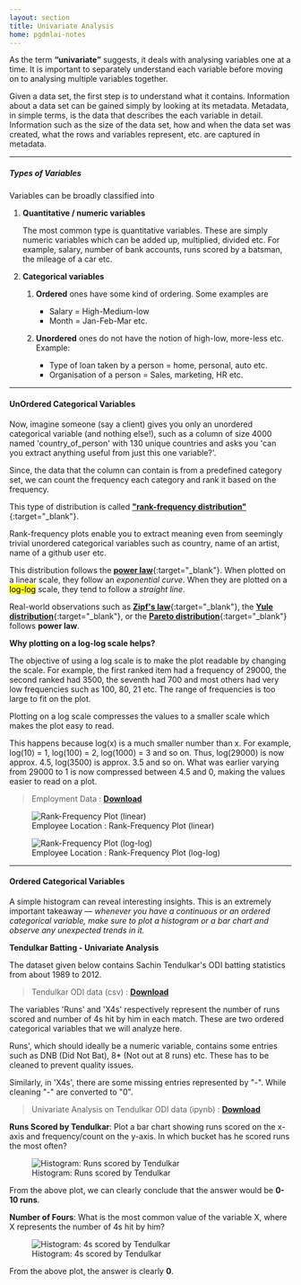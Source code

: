 ```yaml
---
layout: section
title: Univariate Analysis
home: pgdmlai-notes
---
```



As the term **“univariate”** suggests, it deals with analysing variables one at a time. It is important to separately understand each variable before moving on to analysing multiple variables together.


Given a data set, the first step is to understand what it contains. Information about a data set can be gained simply by looking at its metadata. Metadata, in simple terms, is the data that describes the each variable in detail. Information such as the size of the data set, how and when the data set was created, what the rows and variables represent, etc. are captured in metadata. 

--- 

##### Types of Variables

Variables can be broadly classified into

1. __Quantitative / numeric variables__

    The most common type is quantitative variables. These are simply numeric variables which can be added up, multiplied, divided etc. For example, salary, number of bank accounts, runs scored by a batsman, the mileage of a car etc.

2. __Categorical variables__

    1. __Ordered__ ones have some kind of ordering. 
        Some examples are
        * Salary = High-Medium-low
        * Month = Jan-Feb-Mar etc.

    2. __Unordered__ ones do not have the notion of high-low, more-less etc. 
        Example:
        * Type of loan taken by a person = home, personal, auto etc.
        * Organisation of a person = Sales, marketing, HR etc.


--- 

#### UnOrdered Categorical Variables

Now, imagine someone (say a client) gives you only an unordered categorical variable (and nothing else!), such as a column of size 4000 named 'country_of_person' with 130 unique countries and asks you 'can you extract anything useful from just this one variable?'. 

Since, the data that the column can contain is from a predefined category set, we can count the frequency each category and rank it based on the frequency.

This type of distribution is called [__"rank-frequency distribution"__](https://en.wikipedia.org/wiki/Rank-size_distribution){:target="_blank"}. 

Rank-frequency plots enable you to extract meaning even from seemingly trivial unordered categorical variables such as country, name of an artist, name of a github user etc.

This distribution follows the [__power law__](https://en.wikipedia.org/wiki/Power_law){:target="_blank"}. When plotted on a linear scale, they follow an *exponential curve*. When they are plotted on a <mark>log-log</mark> scale, they tend to follow a *straight line*.

Real-world observations such as [**Zipf's law**](https://en.wikipedia.org/wiki/Zipf%27s_law){:target="_blank"}, the [**Yule distribution**](https://en.wikipedia.org/wiki/Yule_distribution){:target="_blank"}, or the [**Pareto distribution**](https://en.wikipedia.org/wiki/Pareto_distribution){:target="_blank"} follows **power law**. 

__Why plotting on a log-log scale helps?__

The objective of using a log scale is to make the plot readable by changing the scale. For example, the first ranked item had a frequency of 29000, the second ranked had 3500, the seventh had 700 and most others had very low frequencies such as 100, 80, 21 etc.  The range of frequencies is too large to fit on the plot.

Plotting on a log scale compresses the values to a smaller scale which makes the plot easy to read.

This happens because log(x) is a much smaller number than x. For example, log(10) = 1, log(100) = 2, log(1000) = 3 and so on. Thus, log(29000) is now approx. 4.5, log(3500) is approx. 3.5 and so on. What was earlier varying from 29000 to 1 is now compressed between 4.5 and 0, making the values easier to read on a plot.

> Employment Data :  [__Download__](../assets/data/employment-data.csv)

<figure>
 <img class="med-img" src="../assets/images/rank-freq-linear.png" alt="Rank-Frequency Plot (linear)">
 <figcaption>Employee Location : Rank-Frequency Plot (linear)</figcaption>
</figure>

<figure>
 <img class="med-img" src="../assets/images/rank-freq-log-log.png" alt="Rank-Frequency Plot (log-log)">
 <figcaption>Employee Location : Rank-Frequency Plot (log-log)</figcaption>
</figure>

--- 

#### Ordered Categorical Variables

A simple histogram can reveal interesting insights. This is an extremely important takeaway — _whenever you have a continuous or an ordered categorical variable, make sure to plot a histogram or a bar chart and observe any unexpected trends in it._

__Tendulkar Batting - Univariate Analysis__

The dataset given below contains Sachin Tendulkar's ODI batting statistics from about 1989 to 2012. 

> Tendulkar ODI data (csv) :  [__Download__](../assets/data/tendulkar_ODI.csv)

The variables 'Runs' and 'X4s' respectively represent the number of runs scored and number of 4s hit by him in each match. These are two ordered categorical variables that we will analyze here.

Runs', which should ideally be a numeric variable, contains some entries such as DNB (Did Not Bat), 8* (Not out at 8 runs) etc. These has to be cleaned to prevent quality issues. 

Similarly, in 'X4s', there are some missing entries represented by "-". While cleaning "-" are converted to "0". 

> Univariate Analysis on Tendulkar ODI data (ipynb)  :  [__Download__](../assets/notebook/tendulkar_quiz.ipynb)


**Runs Scored by Tendulkar**: Plot a bar chart showing runs scored on the x-axis and frequency/count on the y-axis. In which bucket has he scored runs the most often?

<figure>
 <img class="med-img" src="../assets/images/tendulkar_runs_hist.png" alt="Histogram: Runs scored by Tendulkar">
 <figcaption>Histogram: Runs scored by Tendulkar</figcaption>
</figure>

From the above plot, we can clearly conclude that the answer would be **0-10 runs**.


**Number of Fours**: What is the most common value of the variable X, where X represents the number of 4s hit by him?

<figure>
 <img class="med-img" src="../assets/images/tendulkar_4s_hist.png" alt="Histogram: 4s scored by Tendulkar">
 <figcaption>Histogram: 4s scored by Tendulkar</figcaption>
</figure>

From the above plot, the answer is clearly **0**.

